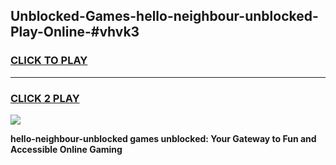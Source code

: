 
## Unblocked-Games-hello-neighbour-unblocked-Play-Online-#vhvk3
<h3>
<a href="https://premium.freeplayer.one?title=hello-neighbour-unblocked&ref=27F">CLICK TO PLAY</a></h3>
<hr>

<h3>
<a href="https://premium.freeplayer.one?title=hello-neighbour-unblocked&ref=27F">CLICK 2 PLAY</a>
  
</h3>

<a href="https://premium.freeplayer.one?title=hello-neighbour-unblocked&ref=27F"><img src="https://clearcache.store/games.png"></a>


**hello-neighbour-unblocked games unblocked: Your Gateway to Fun and Accessible Online Gaming**
